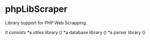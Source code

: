 phpLibScraper 
==============================

Library support for PHP Web Scrapping.

*It consists*
*a utiles library ()
*a database library ()
*a parser library ()
